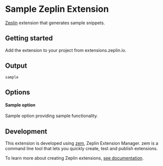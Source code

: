 # Sample Zeplin Extension

[Zeplin](https://zeplin.io) extension that generates sample snippets.

## Getting started

Add the extension to your project from extensions.zeplin.io.

## Output

```
sample
```

## Options

#### Sample option

Sample option providing sample functionality.

## Development

This extension is developed using [zem](https://github.com/zeplin/zem), Zeplin Extension Manager. zem is a command line tool that lets you quickly create, test and publish extensions.

To learn more about creating Zeplin extensions, [see documentation](https://github.com/zeplin/zeplin-extension-documentation).
